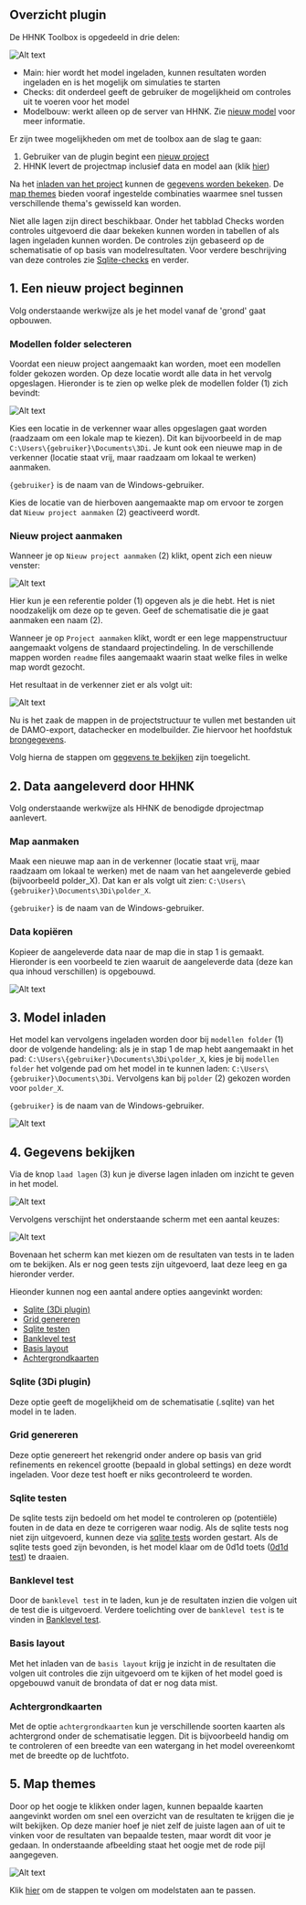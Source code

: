 ## **Overzicht plugin**
De HHNK Toolbox is opgedeeld in drie delen:

![Alt text](../../images/4_gebruik_plugin/a_overzicht_plugin/plugin_venster.png)

* Main: hier wordt het model ingeladen, kunnen resultaten worden ingeladen en is het mogelijk om simulaties te starten
* Checks: dit onderdeel geeft de gebruiker de mogelijkheid om controles uit te voeren voor het model
* Modelbouw: werkt alleen op de server van HHNK. Zie [nieuw model](../2_werkwijze_bwn/c_nieuw_model/1_nieuw_model.md) voor meer informatie.

Er zijn twee mogelijkheden om met de toolbox aan de slag te gaan:
1. Gebruiker van de plugin begint een [nieuw project](#1-een-nieuw-project-beginnen) 
2. HHNK levert de projectmap inclusief data en model aan (klik [hier](#2-data-aangeleverd-door-hhnk))

Na het [inladen van het project](#3-model-inladen) kunnen de [gegevens worden bekeken](#4-gegevens-bekijken). De [map themes](#5-map-themes) bieden vooraf ingestelde combinaties waarmee snel tussen verschillende thema's gewisseld kan worden.

Niet alle lagen zijn direct beschikbaar. Onder het tabblad Checks worden controles uitgevoerd die daar bekeken kunnen worden in tabellen of als lagen ingeladen kunnen worden. De controles zijn gebaseerd op de schematisatie of op basis van modelresultaten. Voor verdere beschrijving van deze controles zie [Sqlite-checks](..\2_werkwijze_bwn\e_model_controleren_verbeteren\3_sqlite_checks.md) en verder.

## **1. Een nieuw project beginnen**
Volg onderstaande werkwijze als je het model vanaf de 'grond' gaat opbouwen.

### Modellen folder selecteren
Voordat een nieuw project aangemaakt kan worden, moet een modellen folder gekozen worden. Op deze locatie wordt alle data in het vervolg opgeslagen. Hieronder is te zien op welke plek de modellen folder (1) zich bevindt:

![Alt text](../../images/4_gebruik_plugin/a_overzicht_plugin/nieuw_project.png)

Kies een locatie in de verkenner waar alles opgeslagen gaat worden (raadzaam om een lokale map te kiezen). Dit kan bijvoorbeeld in de map `C:\Users\{gebruiker}\Documents\3Di`. Je kunt ook een nieuwe map in de verkenner (locatie staat vrij, maar raadzaam om lokaal te werken) aanmaken. 

`{gebruiker}` is de naam van de Windows-gebruiker.

Kies de locatie van de hierboven aangemaakte map om ervoor te zorgen dat ``Nieuw project aanmaken`` (2) geactiveerd wordt. 

### Nieuw project aanmaken
Wanneer je op ``Nieuw project aanmaken`` (2) klikt, opent zich een nieuw venster:

![Alt text](../../images/4_gebruik_plugin/a_overzicht_plugin/nieuw_project_venster.PNG)

Hier kun je een referentie polder (1) opgeven als je die hebt. <!--- TODO Wat doet dit?--> Het is niet noodzakelijk om deze op te geven. Geef de schematisatie die je gaat aanmaken een naam (2). 

Wanneer je op ``Project aanmaken`` klikt, wordt er een lege mappenstructuur aangemaakt volgens de standaard projectindeling. In de verschillende mappen worden ```readme``` files aangemaakt waarin staat welke files in welke map wordt gezocht.

Het resultaat in de verkenner ziet er als volgt uit:

![Alt text](../../images/4_gebruik_plugin/a_overzicht_plugin/nieuw_project_mappenstructuur.PNG)

Nu is het zaak de mappen in de projectstructuur te vullen met bestanden uit de DAMO-export, datachecker en modelbuilder. Zie hiervoor het hoofdstuk [brongegevens](..\4_gebruik_plugin\b_brongegevens.md). 

Volg hierna de stappen om [gegevens te bekijken](#3-gegevens-bekijken) zijn toegelicht.  

## **2. Data aangeleverd door HHNK**
Volg onderstaande werkwijze als HHNK de benodigde dprojectmap aanlevert. 

### Map aanmaken 
Maak een nieuwe map aan in de verkenner (locatie staat vrij, maar raadzaam om lokaal te werken) met de naam van het aangeleverde gebied (bijvoorbeeld polder_X). Dat kan er als volgt uit zien: `C:\Users\{gebruiker}\Documents\3Di\polder_X`. 

`{gebruiker}` is de naam van de Windows-gebruiker.

### Data kopiëren 
Kopieer de aangeleverde data naar de map die in stap 1 is gemaakt. Hieronder is een voorbeeld te zien waaruit de aangeleverde data (deze kan qua inhoud verschillen) is opgebouwd.

![Alt text](../../images/4_gebruik_plugin/a_overzicht_plugin/kopieer_data.PNG)

## **3. Model inladen**
Het model kan vervolgens ingeladen worden door bij `modellen folder` (1) door de volgende handeling: als je in stap 1 de map hebt aangemaakt in het pad: `C:\Users\{gebruiker}\Documents\3Di\polder_X`, kies je bij `modellen folder` het volgende pad om het model in te kunnen laden: `C:\Users\{gebruiker}\Documents\3Di`. Vervolgens kan bij `polder` (2) gekozen worden voor `polder_X`. 

`{gebruiker}` is de naam van de Windows-gebruiker.

![Alt text](../../images/4_gebruik_plugin/a_overzicht_plugin/inladen_polder.png)

## **4. Gegevens bekijken**
Via de knop ``laad lagen`` (3) kun je diverse lagen inladen om inzicht te geven in het model.

![Alt text](../../images/4_gebruik_plugin/a_overzicht_plugin/inladen_polder.png)

Vervolgens verschijnt het onderstaande scherm met een aantal keuzes: 

![Alt text](../../images/4_gebruik_plugin/a_overzicht_plugin/inladen_testresultaten.png)

Bovenaan het scherm kan met kiezen om de resultaten van tests in te laden om te bekijken. Als er nog geen tests zijn uitgevoerd, laat deze leeg en ga hieronder verder. 

Hieonder kunnen nog een aantal andere opties aangevinkt worden:
* [Sqlite (3Di plugin)](#sqlite-3di-plugin)
* [Grid genereren](#grid-genereren)
* [Sqlite testen](#sqlite-testen)
* [Banklevel test](#banklevel-test)
* [Basis layout](#basis-layout)
* [Achtergrondkaarten](#achtergrondkaarten)

### Sqlite (3Di plugin)
Deze optie geeft de mogelijkheid om de schematisatie (.sqlite) van het model in te laden.

### Grid genereren
Deze optie genereert het rekengrid onder andere op basis van grid refinements en rekencel grootte (bepaald in global settings) en deze wordt ingeladen. Voor deze test hoeft er niks gecontroleerd te worden.

<!-- Bij het genereren van het grid kan het voorkomen dat er een foutmelding wordt weergegeven dat de .sqlite te oud is. ![Alt text](../../images/4_gebruik_plugin/b_overzicht_plugin/oude_sqlite_foutmelding.png) 
Ga naar [bekende problemen](g_bekende_problemen.md) om de oplossing te bekijken.  <span style="color:yellow"> WE: *@jelle is dit nog zo of wordt er ook automatisch gemigreerd?*</span> -->

### Sqlite testen
De sqlite tests zijn bedoeld om het model te controleren op (potentiële) fouten in de data en deze te corrigeren waar nodig. Als de sqlite tests nog niet zijn uitgevoerd, kunnen deze via [sqlite tests](../2_werkwijze_bwn/e_model_controleren_verbeteren/3_sqlite_checks.md) worden gestart. Als de sqlite tests goed zijn bevonden, is het model klaar om de 0d1d toets ([0d1d test](../2_werkwijze_bwn/e_model_controleren_verbeteren/4_0d1d_test.md)) te draaien.

### Banklevel test
Door de ``banklevel test`` in te laden, kun je de resultaten inzien die volgen uit de test die is uitgevoerd. Verdere toelichting over de ``banklevel test`` is te vinden in [Banklevel test](../2_werkwijze_bwn/e_model_controleren_verbeteren/5_banklevel_test.md).

### Basis layout
Met het inladen van de ``basis layout`` krijg je inzicht in de resultaten die volgen uit controles die zijn uitgevoerd om te kijken of het model goed is opgebouwd vanuit de brondata of dat er nog data mist.

### Achtergrondkaarten
Met de optie ``achtergrondkaarten`` kun je verschillende soorten kaarten als achtergrond onder de schematisatie leggen. Dit is bijvoorbeeld handig om te controleren of een breedte van een watergang in het model overeenkomt met de breedte op de luchtfoto. 

## **5.  Map themes**
Door op het oogje te klikken onder lagen, kunnen bepaalde kaarten aangevinkt worden om snel een overzicht van de resultaten te krijgen die je wilt bekijken. Op deze manier hoef je niet zelf de juiste lagen aan of uit te vinken voor de resultaten van bepaalde testen, maar wordt dit voor je gedaan. In onderstaande afbeelding staat het oogje met de rode pijl aangegeven.

![Alt text](<../../images/4_gebruik_plugin/a_overzicht_plugin/Afbeelding map themes.png>)

Klik [hier](c_modelstaat_aanpassen.md) om de stappen te volgen om modelstaten aan te passen.